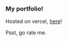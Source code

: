 ### My portfolio!

Hosted on vercel, [here](https://portfolio-new-yug34.vercel.app/)!

Psst, go rate me.
